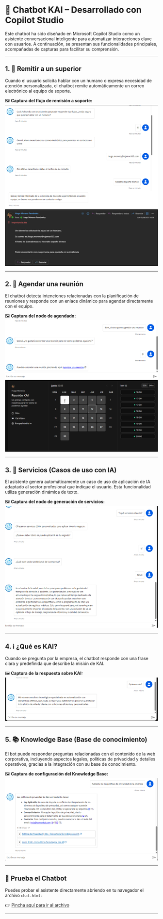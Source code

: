 # 🤖 Chatbot KAI – Desarrollado con Copilot Studio

Este chatbot ha sido diseñado en Microsoft Copilot Studio como un asistente conversacional inteligente para automatizar interacciones clave con usuarios. A continuación, se presentan sus funcionalidades principales, acompañadas de capturas para facilitar su comprensión.

---

## 1. 📩 Remitir a un superior

Cuando el usuario solicita hablar con un humano o expresa necesidad de atención personalizada, el chatbot remite automáticamente un correo electrónico al equipo de soporte.

🖼️ **Captura del flujo de remisión a soporte:**
![Remitir a superior](images/remitir_superior.png)
![Correo](images/correo.png)

---

## 2. 📅 Agendar una reunión

El chatbot detecta intenciones relacionadas con la planificación de reuniones y responde con un enlace dinámico para agendar directamente con el equipo.

🖼️ **Captura del nodo de agendado:**
![Agendar reunión](images/agendar_reunion.png)
![Enlace reunión](images/enlace.png)

---

## 3. 🧠 Servicios (Casos de uso con IA)

El asistente genera automáticamente un caso de uso de aplicación de IA adaptado al sector profesional que indique el usuario. Esta funcionalidad utiliza generación dinámica de texto.

🖼️ **Captura del nodo de generación de servicios:**
![Servicios IA](images/servicios_ia.png)

---

## 4. ℹ️ ¿Qué es KAI?

Cuando se pregunta por la empresa, el chatbot responde con una frase clara y predefinida que describe la misión de KAI.

🖼️ **Captura de la respuesta sobre KAI:**
![Qué es KAI](images/que_es_kai.png)

---

## 5. 📚 Knowledge Base (Base de conocimiento)

El bot puede responder preguntas relacionadas con el contenido de la web corporativa, incluyendo aspectos legales, políticas de privacidad y detalles operativos, gracias a la integración con su base de conocimiento.

🖼️ **Captura de configuración del Knowledge Base:**
![Knowledge Base](images/knowledge_base.png)

---

## 🚀 Prueba el Chatbot

Puedes probar el asistente directamente abriendo en tu navegador el archivo `chat.html`:

👉 [Pincha aquí para ir al archivo](web/chat.html)

---